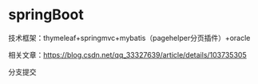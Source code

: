 # springBoot

技术框架：thymeleaf+springmvc+mybatis（pagehelper分页插件）+oracle

相关文章：https://blog.csdn.net/qq_33327639/article/details/103735305

分支提交
